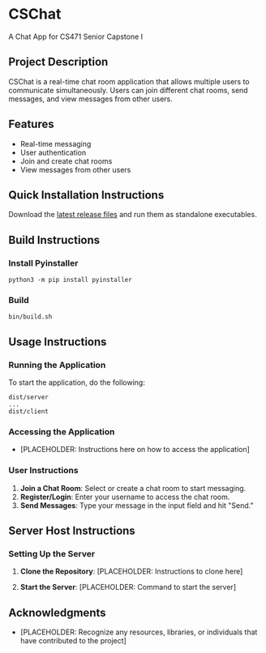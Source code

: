 # CSChat
A Chat App for CS471 Senior Capstone I

## Project Description
CSChat is a real-time chat room application that allows multiple users to communicate simultaneously. Users can join different chat rooms, send messages, and view messages from other users.

## Features
- Real-time messaging
- User authentication
- Join and create chat rooms
- View messages from other users

## Quick Installation Instructions
Download the [latest release files](https://github.com/RootCellar/chat-app/releases/tag/v1.0.0) and run them as standalone executables.

## Build Instructions

### Install Pyinstaller
```
python3 -m pip install pyinstaller
```

### Build
```
bin/build.sh
```

## Usage Instructions

### Running the Application
To start the application, do the following:

```
dist/server
...
dist/client
```

### Accessing the Application
- [PLACEHOLDER: Instructions here on how to access the application]

### User Instructions
1. **Join a Chat Room**: Select or create a chat room to start messaging.
2. **Register/Login**: Enter your username to access the chat room.
3. **Send Messages**: Type your message in the input field and hit "Send."

## Server Host Instructions

### Setting Up the Server
1. **Clone the Repository**:
   [PLACEHOLDER: Instructions to clone here]

2. **Start the Server**:
   [PLACEHOLDER: Command to start the server]

## Acknowledgments
- [PLACEHOLDER: Recognize any resources, libraries, or individuals that have contributed to the project]
